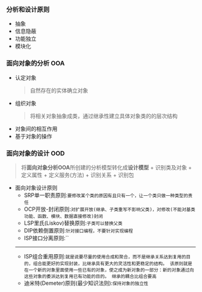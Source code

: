 ### 分析和设计原则
  + 抽象
  + 信息隐蔽
  + 功能独立
  + 模块化
### 面向对象的分析 OOA
  + 认定对象
    > 自然存在的实体确立对象
  + 组织对象
    > 将相关对象抽象成类，通过继承性建立具体对象类的的层次结构
  + 对象间的相互作用
  + 基于对象的操作
### 面向对象的设计 OOD
  > 将**面向对象分析OOA**所创建的分析模型转化成**设计模型**
    + 识别类及对象
    + 定义属性
    + 定义服务(方法)
    + 识别关系
    + 识别包
  + 面向对象设计原则
    + SRP单一职责原则:`要修改某个类的原因有且只有一个，让一个类只做一种类型的责任`
    + OCP开放-封闭原则:`对扩展开放(继承、子类重写不影响父类)，对修改(不能对基类功能、函数、模块、数据直接修改)封闭`
    + LSP里氏(Liskov)替换原则:`子类可以替换父类`
    + DIP依赖倒置原则:`针对接口编程，不要针对实现编程`
    + ISP接口分离原则:``
    ---
    + ISP组合重用原则:`就是说要尽量的使用合成和聚合，而不是继承关系达到复用的目的，组合能更好的实现封装，比继承具有更大的灵活性和更稳定的结构。
该原则就是在一个新的对象里面使用一些已有的对象，使之成为新对象的一部分：新的对象通过向这些对象的委派达到复用已有功能的目的。
继承的耦合比组合要高`
    + 迪米特(Demeter)原则(最少知识法则):`保持对象的独立性`
